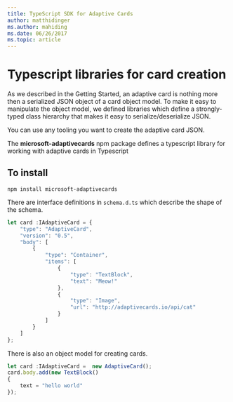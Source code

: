 ```yaml
---
title: TypeScript SDK for Adaptive Cards
author: matthidinger
ms.author: mahiding
ms.date: 06/26/2017
ms.topic: article
---
```


# Typescript libraries for card creation
As we described in the Getting Started, an adaptive card is nothing more then a serialized JSON object of 
a card object model. To make it easy to manipulate the object model, we defined libraries which 
define a strongly-typed class hierarchy that makes it easy to serialize/deserialize JSON.

You can use any tooling you want to create the adaptive card JSON.

The **microsoft-adaptivecards** npm package defines a typescript library  for working with adaptive cards in Typescript

## To install
```console
npm install microsoft-adaptivecards
```
There are interface definitions in `schema.d.ts` which describe the shape of the schema.

```typescript
let card :IAdaptiveCard = {
    "type": "AdaptiveCard",
    "version": "0.5",
    "body": [
        {
            "type": "Container",
            "items": [
                {
                    "type": "TextBlock",
                    "text": "Meow!"
                },
                {
                    "type": "Image",
                    "url": "http://adaptivecards.io/api/cat"
                }
            ]
        }
    ]
};
```

There is also an object model for creating cards.

```typescript
let card :IAdaptiveCard =  new AdaptiveCard();
card.body.add(new TextBlock() 
{
    text = "hello world"
});
```
